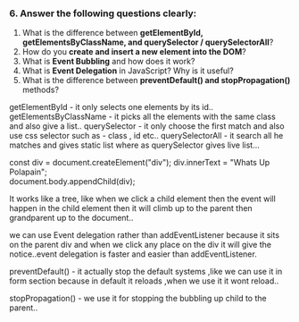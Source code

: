 
### 6. Answer the following questions clearly:

1. What is the difference between **getElementById, getElementsByClassName, and querySelector / querySelectorAll**?
2. How do you **create and insert a new element into the DOM**?
3. What is **Event Bubbling** and how does it work?
4. What is **Event Delegation** in JavaScript? Why is it useful?
5. What is the difference between **preventDefault() and stopPropagation()** methods?

<!-- Answer to the ques no 1 -->

getElementById - it only selects one elements by its id..
getElementsByClassName - it picks all the elements with the same class and also give a list..
querySelector - it only choose the first match and also use css selector such as - class , id etc..
querySelectorAll - it search all he matches and gives static  list where as querySelector gives live list...

<!-- Answer to the ques no 2 -->

const div = document.createElement("div"); 
div.innerText = "Whats Up Polapain";                
document.body.appendChild(div);

<!-- Answer to the ques no 3 -->

It works like a tree, like when we click a child element then the event will happen in the child element then it will climb up to the parent then grandparent up to the document.. 

<!-- Answer to the ques no 4 -->

we can use Event delegation rather than addEventListener because it sits on the parent div and when we click any place on the div it will give the notice..event delegation is faster and easier than addEventListener.

<!-- Answer to the ques no 5 -->

preventDefault() - it actually stop the default systems ,like we can use it in form section because in default it reloads ,when we use it it wont reload..

stopPropagation() - we use it for stopping the bubbling up child to the parent..